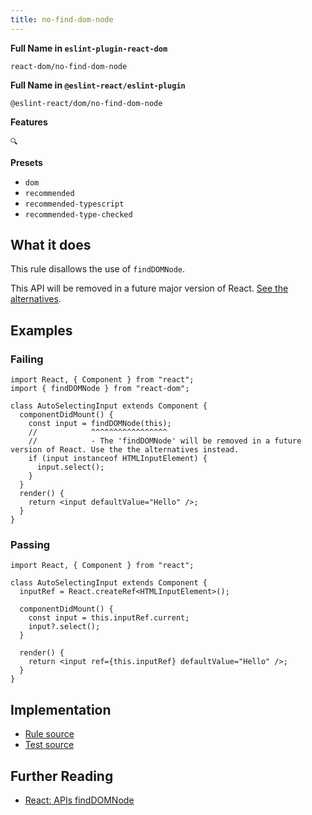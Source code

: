 ```yaml
---
title: no-find-dom-node
---
```


**Full Name in `eslint-plugin-react-dom`**

```plain copy
react-dom/no-find-dom-node
```

**Full Name in `@eslint-react/eslint-plugin`**

```plain copy
@eslint-react/dom/no-find-dom-node
```

**Features**

`🔍`

**Presets**

- `dom`
- `recommended`
- `recommended-typescript`
- `recommended-type-checked`

## What it does

This rule disallows the use of `findDOMNode`.

This API will be removed in a future major version of React. [See the alternatives](https://react.dev/reference/react-dom/findDOMNode#alternatives).

## Examples

### Failing

```tsx
import React, { Component } from "react";
import { findDOMNode } from "react-dom";

class AutoSelectingInput extends Component {
  componentDidMount() {
    const input = findDOMNode(this);
    //            ^^^^^^^^^^^^^^^^^
    //            - The 'findDOMNode' will be removed in a future version of React. Use the the alternatives instead.
    if (input instanceof HTMLInputElement) {
      input.select();
    }
  }
  render() {
    return <input defaultValue="Hello" />;
  }
}
```

### Passing

```tsx
import React, { Component } from "react";

class AutoSelectingInput extends Component {
  inputRef = React.createRef<HTMLInputElement>();

  componentDidMount() {
    const input = this.inputRef.current;
    input?.select();
  }

  render() {
    return <input ref={this.inputRef} defaultValue="Hello" />;
  }
}
```

## Implementation

- [Rule source](https://github.com/Rel1cx/eslint-react/tree/main/packages/plugins/eslint-plugin-react-dom/src/rules/no-find-dom-node.ts)
- [Test source](https://github.com/Rel1cx/eslint-react/tree/main/packages/plugins/eslint-plugin-react-dom/src/rules/no-find-dom-node.spec.ts)

## Further Reading

- [React: APIs findDOMNode](https://react.dev/reference/react-dom/findDOMNode)
